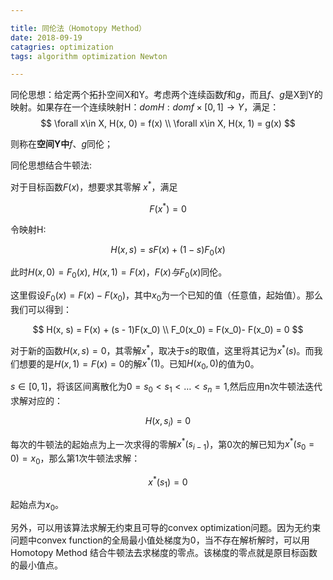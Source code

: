 ```yaml
---  

title: 同伦法（Homotopy Method）  
date: 2018-09-19  
catagries: optimization  
tags: algorithm optimization Newton  

---
```


同伦思想：给定两个拓扑空间X和Y。考虑两个连续函数$f$和$g$，而且$f、g$是X到Y的映射。如果存在一个连续映射H：$dom H : domf \times [0,1] \rightarrow Y$，满足：  
$$
\forall x\in X, H(x, 0) = f(x) \\
\forall x\in X, H(x, 1) = g(x)
$$  

则称在**空间Y中**$f、g$同伦；  

同伦思想结合牛顿法:  

对于目标函数$F(x)$，想要求其零解 $x^\ast$，满足  

$$F(x^\ast) = 0$$  

令映射H:  

$$
H(x, s) = sF(x) + (1 -s)F_0(x)
$$  

此时$H(x, 0) = F_0(x)$, $H(x, 1) = F(x)$，$F(x)与F_0(x)$同伦。  

这里假设$F_0(x) = F(x) - F(x_0)$，其中$x_0$为一个已知的值（任意值，起始值）。那么我们可以得到：  

$$
H(x, s) = F(x) + (s - 1)F(x_0) \\
F_0(x_0) = F(x_0)- F(x_0) = 0
$$  

对于新的函数$H(x, s)=0$，其零解$x^{\ast}$，取决于$s$的取值，这里将其记为$x^\ast(s)$。而我们想要的是$H(x, 1) =F(x)= 0$的解$x^{\ast}(1)$。已知$H(x_0, 0)$的值为$0$。  

$s \in [0, 1]$，将该区间离散化为$0 = s_0 < s_1<\dots<s_n = 1$,然后应用n次牛顿法迭代求解对应的：  

$$
H(x, s_i) = 0
$$  

每次的牛顿法的起始点为上一次求得的零解$x^\ast(s_{i - 1})$，第0次的解已知为$x^\ast(s_0 = 0) = x_0$，那么第1次牛顿法求解：  

$$
x^\ast(s_1) = 0
$$   

起始点为$x_0$。

另外，可以用该算法求解无约束且可导的convex optimization问题。因为无约束问题中convex function的全局最小值处梯度为0，当不存在解析解时，可以用Homotopy Method 结合牛顿法去求梯度的零点。该梯度的零点就是原目标函数的最小值点。
